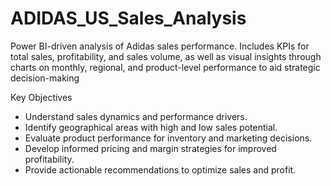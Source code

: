 # ADIDAS_US_Sales_Analysis
Power BI-driven analysis of Adidas sales performance. Includes KPIs for total sales, profitability, and sales volume, as well as visual insights through charts on monthly, regional, and product-level performance to aid strategic decision-making


Key Objectives
- Understand sales dynamics and performance drivers.
- Identify geographical areas with high and low sales potential.
- Evaluate product performance for inventory and marketing decisions.
- Develop informed pricing and margin strategies for improved profitability.
- Provide actionable recommendations to optimize sales and profit.
